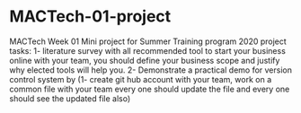 # MACTech-01-project
MACTech Week 01 Mini project for Summer Training program 2020
project tasks: 
1- literature survey with all recommended tool to start your business online with your team, you should define your business scope and justify why elected tools will help you. 
2- Demonstrate  a practical demo for version control system by (1- create git hub account with your team, work on a common file with your team every one should update the file and every one should see the updated file also)  
 
